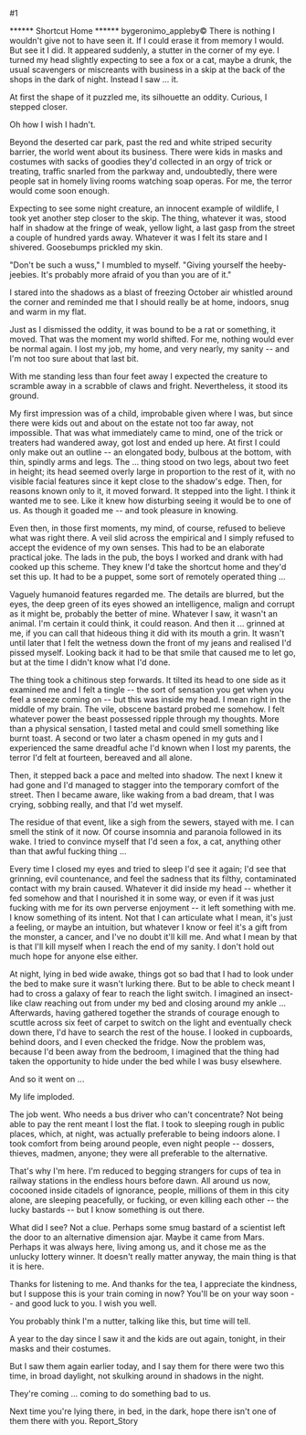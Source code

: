 #1 

 

 ****** Shortcut Home ****** bygeronimo_appleby© There is nothing I wouldn't give not to have seen it. If I could erase it from memory I would. But see it I did. It appeared suddenly, a stutter in the corner of my eye. I turned my head slightly expecting to see a fox or a cat, maybe a drunk, the usual scavengers or miscreants with business in a skip at the back of the shops in the dark of night. Instead I saw ... it. 

 At first the shape of it puzzled me, its silhouette an oddity. Curious, I stepped closer. 

 Oh how I wish I hadn't. 

 Beyond the deserted car park, past the red and white striped security barrier, the world went about its business. There were kids in masks and costumes with sacks of goodies they'd collected in an orgy of trick or treating, traffic snarled from the parkway and, undoubtedly, there were people sat in homely living rooms watching soap operas. For me, the terror would come soon enough. 

 Expecting to see some night creature, an innocent example of wildlife, I took yet another step closer to the skip. The thing, whatever it was, stood half in shadow at the fringe of weak, yellow light, a last gasp from the street a couple of hundred yards away. Whatever it was I felt its stare and I shivered. Goosebumps prickled my skin. 

 "Don't be such a wuss," I mumbled to myself. "Giving yourself the heeby- jeebies. It's probably more afraid of you than you are of it." 

 I stared into the shadows as a blast of freezing October air whistled around the corner and reminded me that I should really be at home, indoors, snug and warm in my flat. 

 Just as I dismissed the oddity, it was bound to be a rat or something, it moved. That was the moment my world shifted. For me, nothing would ever be normal again. I lost my job, my home, and very nearly, my sanity -- and I'm not too sure about that last bit. 

 With me standing less than four feet away I expected the creature to scramble away in a scrabble of claws and fright. Nevertheless, it stood its ground. 

 My first impression was of a child, improbable given where I was, but since there were kids out and about on the estate not too far away, not impossible. That was what immediately came to mind, one of the trick or treaters had wandered away, got lost and ended up here. At first I could only make out an outline -- an elongated body, bulbous at the bottom, with thin, spindly arms and legs. The ... thing stood on two legs, about two feet in height; its head seemed overly large in proportion to the rest of it, with no visible facial features since it kept close to the shadow's edge. Then, for reasons known only to it, it moved forward. It stepped into the light. I think it wanted me to see. Like it knew how disturbing seeing it would be to one of us. As though it goaded me -- and took pleasure in knowing. 

 Even then, in those first moments, my mind, of course, refused to believe what was right there. A veil slid across the empirical and I simply refused to accept the evidence of my own senses. This had to be an elaborate practical joke. The lads in the pub, the boys I worked and drank with had cooked up this scheme. They knew I'd take the shortcut home and they'd set this up. It had to be a puppet, some sort of remotely operated thing ... 

 Vaguely humanoid features regarded me. The details are blurred, but the eyes, the deep green of its eyes showed an intelligence, malign and corrupt as it might be, probably the better of mine. Whatever I saw, it wasn't an animal. I'm certain it could think, it could reason. And then it ... grinned at me, if you can call that hideous thing it did with its mouth a grin. It wasn't until later that I felt the wetness down the front of my jeans and realised I'd pissed myself. Looking back it had to be that smile that caused me to let go, but at the time I didn't know what I'd done. 

 The thing took a chitinous step forwards. It tilted its head to one side as it examined me and I felt a tingle -- the sort of sensation you get when you feel a sneeze coming on -- but this was inside my head. I mean right in the middle of my brain. The vile, obscene bastard probed me somehow. I felt whatever power the beast possessed ripple through my thoughts. More than a physical sensation, I tasted metal and could smell something like burnt toast. A second or two later a chasm opened in my guts and I experienced the same dreadful ache I'd known when I lost my parents, the terror I'd felt at fourteen, bereaved and all alone. 

 Then, it stepped back a pace and melted into shadow. The next I knew it had gone and I'd managed to stagger into the temporary comfort of the street. Then I became aware, like waking from a bad dream, that I was crying, sobbing really, and that I'd wet myself. 

 The residue of that event, like a sigh from the sewers, stayed with me. I can smell the stink of it now. Of course insomnia and paranoia followed in its wake. I tried to convince myself that I'd seen a fox, a cat, anything other than that awful fucking thing ... 

 Every time I closed my eyes and tried to sleep I'd see it again; I'd see that grinning, evil countenance, and feel the sadness that its filthy, contaminated contact with my brain caused. Whatever it did inside my head -- whether it fed somehow and that I nourished it in some way, or even if it was just fucking with me for its own perverse enjoyment -- it left something with me. I know something of its intent. Not that I can articulate what I mean, it's just a feeling, or maybe an intuition, but whatever I know or feel it's a gift from the monster, a cancer, and I've no doubt it'll kill me. And what I mean by that is that I'll kill myself when I reach the end of my sanity. I don't hold out much hope for anyone else either. 

 At night, lying in bed wide awake, things got so bad that I had to look under the bed to make sure it wasn't lurking there. But to be able to check meant I had to cross a galaxy of fear to reach the light switch. I imagined an insect- like claw reaching out from under my bed and closing around my ankle ... Afterwards, having gathered together the strands of courage enough to scuttle across six feet of carpet to switch on the light and eventually check down there, I'd have to search the rest of the house. I looked in cupboards, behind doors, and I even checked the fridge. Now the problem was, because I'd been away from the bedroom, I imagined that the thing had taken the opportunity to hide under the bed while I was busy elsewhere. 

 And so it went on ... 

 My life imploded. 

 The job went. Who needs a bus driver who can't concentrate? Not being able to pay the rent meant I lost the flat. I took to sleeping rough in public places, which, at night, was actually preferable to being indoors alone. I took comfort from being around people, even night people -- dossers, thieves, madmen, anyone; they were all preferable to the alternative. 

 That's why I'm here. I'm reduced to begging strangers for cups of tea in railway stations in the endless hours before dawn. All around us now, cocooned inside citadels of ignorance, people, millions of them in this city alone, are sleeping peacefully, or fucking, or even killing each other -- the lucky bastards -- but I know something is out there. 

 What did I see? Not a clue. Perhaps some smug bastard of a scientist left the door to an alternative dimension ajar. Maybe it came from Mars. Perhaps it was always here, living among us, and it chose me as the unlucky lottery winner. It doesn't really matter anyway, the main thing is that it is here. 

 Thanks for listening to me. And thanks for the tea, I appreciate the kindness, but I suppose this is your train coming in now? You'll be on your way soon - - and good luck to you. I wish you well. 

 You probably think I'm a nutter, talking like this, but time will tell. 

 A year to the day since I saw it and the kids are out again, tonight, in their masks and their costumes. 

 But I saw them again earlier today, and I say them for there were two this time, in broad daylight, not skulking around in shadows in the night. 

 They're coming ... coming to do something bad to us. 

 Next time you're lying there, in bed, in the dark, hope there isn't one of them there with you. Report_Story 
